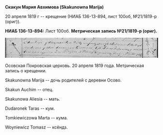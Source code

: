 **Скакун Мария Авхимова (Skakunowna Marija)**

20 апреля 1819 г -- крещение (НИАБ 136-13-894, лист 100об, №21/1819-р
(ориг)).

**НИАБ 136-13-894:** Лист 100об. **Метрическая запись №21/1819-р
(ориг).**

![](./media/9851ef1c299f310df7732b50f7aafa838172bc0e.png)

Осовская Покровская церковь. 20 апреля 1819 года. Метрическая запись о
крещении.

Skakunowna Marija -- дочь родителей с деревни Осовo.

Skakun Auchim -- отец.

Skakunowa Aliesia -- мать.

Dudaronek Taras -- кум.

Tomkiewiczowa Marta -- кума.

Woyniewicz Tomasz -- ксёндз.
